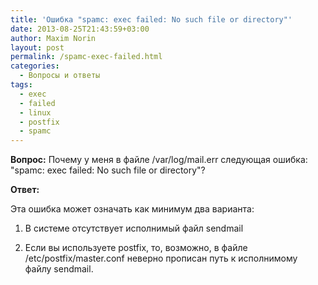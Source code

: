 ```yaml
---
title: 'Ошибка "spamc: exec failed: No such file or directory"'
date: 2013-08-25T21:43:59+03:00
author: Maxim Norin
layout: post
permalink: /spamc-exec-failed.html
categories:
  - Вопросы и ответы
tags:
  - exec
  - failed
  - linux
  - postfix
  - spamc
---
```

__Вопрос:__ Почему у меня в файле /var/log/mail.err следующая ошибка: "spamc: exec failed: No such file or directory"?
<!--more-->

__Ответ:__

Эта ошибка может означать как минимум два варианта:

1) В системе отсутствует исполнимый файл sendmail

2) Если вы используете postfix, то, возможно, в файле /etc/postfix/master.conf неверно прописан путь к исполнимому файлу sendmail.